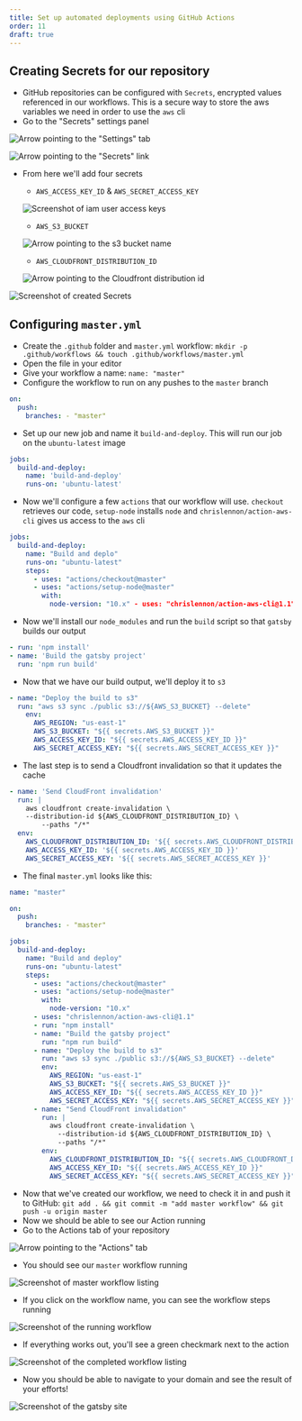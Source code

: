 ```yaml
---
title: Set up automated deployments using GitHub Actions
order: 11
draft: true
---
```


## Creating Secrets for our repository

- GitHub repositories can be configured with `Secrets`, encrypted values referenced in our workflows. This is a secure way to store the aws variables we need in order to use the `aws` cli
- Go to the "Secrets" settings panel

![Arrow pointing to the "Settings" tab](./settings-tab.png)

![Arrow pointing to the "Secrets" link](./secrets-link.png)

- From here we'll add four secrets

  - `AWS_ACCESS_KEY_ID` & `AWS_SECRET_ACCESS_KEY`

  ![Screenshot of iam user access keys](./access-keys.png)

  - `AWS_S3_BUCKET`

  ![Arrow pointing to the s3 bucket name](./bucket-listing.png)

  - `AWS_CLOUDFRONT_DISTRIBUTION_ID`

  ![Arrow pointing to the Cloudfront distribution id](./distribution-id.png)

![Screenshot of created Secrets](./secrets-completed.png)

## Configuring `master.yml`

- Create the `.github` folder and `master.yml` workflow: `mkdir -p .github/workflows && touch .github/workflows/master.yml`
- Open the file in your editor
- Give your workflow a name: `name: "master"`
- Configure the workflow to run on any pushes to the `master` branch

```yaml
on:
  push:
    branches: - "master"
```

- Set up our new job and name it `build-and-deploy`. This will run our job on the `ubuntu-latest` image

```yaml
jobs:
  build-and-deploy:
    name: 'build-and-deploy'
    runs-on: 'ubuntu-latest'
```

- Now we'll configure a few `actions` that our workflow will use. `checkout` retrieves our code, `setup-node` installs `node` and `chrislennon/action-aws-cli` gives us access to the `aws` cli

```yaml
jobs:
  build-and-deploy:
    name: "Build and deplo"
    runs-on: "ubuntu-latest"
    steps:
      - uses: "actions/checkout@master"
      - uses: "actions/setup-node@master"
        with:
          node-version: "10.x" - uses: "chrislennon/action-aws-cli@1.1"
```

- Now we'll install our `node_modules` and run the `build` script so that `gatsby` builds our output

```yaml
- run: 'npm install'
- name: 'Build the gatsby project'
  run: 'npm run build'
```

- Now that we have our build output, we'll deploy it to `s3`

```yaml
- name: "Deploy the build to s3"
  run: "aws s3 sync ./public s3://${AWS_S3_BUCKET} --delete"
    env:
      AWS_REGION: "us-east-1"
      AWS_S3_BUCKET: "${{ secrets.AWS_S3_BUCKET }}"
      AWS_ACCESS_KEY_ID: "${{ secrets.AWS_ACCESS_KEY_ID }}"
      AWS_SECRET_ACCESS_KEY: "${{ secrets.AWS_SECRET_ACCESS_KEY }}"
```

- The last step is to send a Cloudfront invalidation so that it updates the cache

```yaml
- name: 'Send CloudFront invalidation'
  run: |
    aws cloudfront create-invalidation \
    --distribution-id ${AWS_CLOUDFRONT_DISTRIBUTION_ID} \
        --paths "/*"
  env:
    AWS_CLOUDFRONT_DISTRIBUTION_ID: '${{ secrets.AWS_CLOUDFRONT_DISTRIBUTION_ID }}'
    AWS_ACCESS_KEY_ID: '${{ secrets.AWS_ACCESS_KEY_ID }}'
    AWS_SECRET_ACCESS_KEY: '${{ secrets.AWS_SECRET_ACCESS_KEY }}'
```

- The final `master.yml` looks like this:

```yaml
name: "master"

on:
  push:
    branches: - "master"

jobs:
  build-and-deploy:
    name: "Build and deploy"
    runs-on: "ubuntu-latest"
    steps:
      - uses: "actions/checkout@master"
      - uses: "actions/setup-node@master"
        with:
          node-version: "10.x"
      - uses: "chrislennon/action-aws-cli@1.1"
      - run: "npm install"
      - name: "Build the gatsby project"
        run: "npm run build"
      - name: "Deploy the build to s3"
        run: "aws s3 sync ./public s3://${AWS_S3_BUCKET} --delete"
        env:
          AWS_REGION: "us-east-1"
          AWS_S3_BUCKET: "${{ secrets.AWS_S3_BUCKET }}"
          AWS_ACCESS_KEY_ID: "${{ secrets.AWS_ACCESS_KEY_ID }}"
          AWS_SECRET_ACCESS_KEY: "${{ secrets.AWS_SECRET_ACCESS_KEY }}"
      - name: "Send CloudFront invalidation"
        run: |
          aws cloudfront create-invalidation \
            --distribution-id ${AWS_CLOUDFRONT_DISTRIBUTION_ID} \
            --paths "/*"
        env:
          AWS_CLOUDFRONT_DISTRIBUTION_ID: "${{ secrets.AWS_CLOUDFRONT_DISTRIBUTION_ID }}"
          AWS_ACCESS_KEY_ID: "${{ secrets.AWS_ACCESS_KEY_ID }}"
          AWS_SECRET_ACCESS_KEY: "${{ secrets.AWS_SECRET_ACCESS_KEY }}"
```

- Now that we've created our workflow, we need to check it in and push it to GitHub: `git add . && git commit -m "add master workflow" && git push -u origin master`
- Now we should be able to see our Action running
- Go to the Actions tab of your repository

![Arrow pointing to the "Actions" tab](./actions-tab.png)

- You should see our `master` workflow running

![Screenshot of master workflow listing](./all-workflows.png)

- If you click on the workflow name, you can see the workflow steps running

![Screenshot of the running workflow](./running-workflow.png)

- If everything works out, you'll see a green checkmark next to the action

![Screenshot of the completed workflow listing](./successful-workflow.png)

- Now you should be able to navigate to your domain and see the result of your efforts!

![Screenshot of the gatsby site](./gatsby-screenshot.png)

